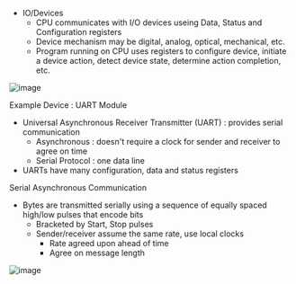 * IO/Devices
  * CPU communicates with I/O devices useing Data, Status and Configuration registers 
  * Device mechanism may be digital, analog, optical, mechanical, etc.
  * Program running on CPU uses registers to configure device, initiate a device action, detect device state, determine action completion, etc. 

![image](https://github.com/user-attachments/assets/17456b0c-6d54-4f8d-8767-ae2d0360e015)

Example Device : UART Module 
* Universal Asynchronous Receiver Transmitter (UART) : provides serial communication
  * Asynchronous : doesn't require a clock for sender and receiver to agree on time
  * Serial Protocol : one data line
* UARTs have many configuration, data and status registers

Serial Asynchronous Communication 
* Bytes are transmitted serially using a sequence of equally spaced high/low pulses that encode bits
  * Bracketed by Start, Stop pulses
  * Sender/receiver assume the same rate, use local clocks
    * Rate agreed upon ahead of time
    * Agree on message length

![image](https://github.com/user-attachments/assets/7522a226-7535-4fb0-9c87-1895e701c49f)
